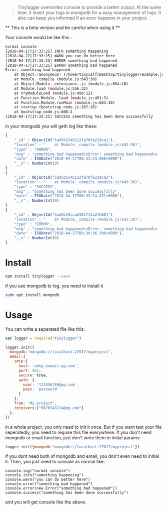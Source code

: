 > Tinylogger overwrites console to provide a better output. At the same time, it insert your logs in mongodb for a easy management of logs. It also can keep you informed if an error happens in your project.

** This is a beta version and be careful when using it **

Your console would be like this :
```bash
normal console
[2018-04-17|17:33:25] INFO something happening
[2018-04-17|17:33:25] WARN you can do better here
[2018-04-17|17:33:25] ERROR something bad happened
[2018-04-17|17:33:25] ERROR something bad happened
Error: something bad happened
    at Object.<anonymous> (/home/tinycalf/Desktop/tinylogger/example.js:25:15)
    at Module._compile (module.js:643:30)
    at Object.Module._extensions..js (module.js:654:10)
    at Module.load (module.js:556:32)
    at tryModuleLoad (module.js:499:12)
    at Function.Module._load (module.js:491:3)
    at Function.Module.runMain (module.js:684:10)
    at startup (bootstrap_node.js:187:16)
    at bootstrap_node.js:608:3
[2018-04-17|17:33:25] SUCCESS something has been done successfully
```
in your mongodb you will geth log like these:

```javascript
{
    "_id" : ObjectId("5ad5b1546122fa70fa219ca1"),
    "location" : "    at Module._compile (module.js:643:30)",
    "type" : "ERROR",
    "msg" : "something bad happened\nError: something bad happened\n    at Object.<anonymous> (/home/tinycalf/Desktop/tinylogger/example.js:12:15)\n    at Module._compile (module.js:643:30)\n    at Object.Module._extensions..js (module.js:654:10)\n    at Module.load (module.js:556:32)\n    at tryModuleLoad (module.js:499:12)\n    at Function.Module._load (module.js:491:3)\n    at Function.Module.runMain (module.js:684:10)\n    at startup (bootstrap_node.js:187:16)\n    at bootstrap_node.js:608:3",
    "date" : ISODate("2018-04-17T08:33:24.068+0000"),
    "__v" : NumberInt(0)
}
{
    "_id" : ObjectId("5ad5b1546122fa70fa219ca2"),
    "location" : "    at Module._compile (module.js:643:30)",
    "type" : "SUCCESS",
    "msg" : "something has been done successfully",
    "date" : ISODate("2018-04-17T08:33:24.071+0000"),
    "__v" : NumberInt(0)
}
{
    "_id" : ObjectId("5ad5b19ccab981714a27b881"),
    "location" : "    at Module._compile (module.js:643:30)",
    "type" : "ERROR",
    "msg" : "something bad happened\nError: something bad happened\n    at Object.<anonymous> (/home/tinycalf/Desktop/tinylogger/example.js:12:15)\n    at Module._compile (module.js:643:30)\n    at Object.Module._extensions..js (module.js:654:10)\n    at Module.load (module.js:556:32)\n    at tryModuleLoad (module.js:499:12)\n    at Function.Module._load (module.js:491:3)\n    at Function.Module.runMain (module.js:684:10)\n    at startup (bootstrap_node.js:187:16)\n    at bootstrap_node.js:608:3",
    "date" : ISODate("2018-04-17T08:34:36.396+0000"),
    "__v" : NumberInt(0)
}
```

# Install
```bash
npm install tinylogger --save
```
if you use mongodb to log, you need to install it
```bash
sudo apt install mongodb
```
# Usage
You can write a seperated file like this:
```javascript
var logger = require("tinylogger")

logger.init({
  mongodb:"mongodb://localhost:27017/myproject",
  email:{
    smtp:{
      host: 'smtp.exmail.qq.com',
      port: 465,
      secure: true,
      auth: {
        user: '123456789@qq.com',
        pass: 'password'
      }
    },
    from: "My project",
    receivers:["9876543214@qq.com"]
  },
})
```
in a whole project, you only need to init it once. But if you want test your file seperatedly, you need to require this file everywhere. If you don't need mongodb or email function, just don't write them in initial params:
```javascript
logger.init({mongodb:"mongodb://localhost:27017/myproject"})
```
if you dont need both of mongodb and email, you don't even need to initial it.
Then, you just need to console as normal like:
```
console.log("normal console")
console.info("something happening")
console.warn("you can do better here")
console.error("something bad happened")
console.error(new Error("something bad happened"))
console.success("something has been done successfully")
```
and you will get console like the above.
